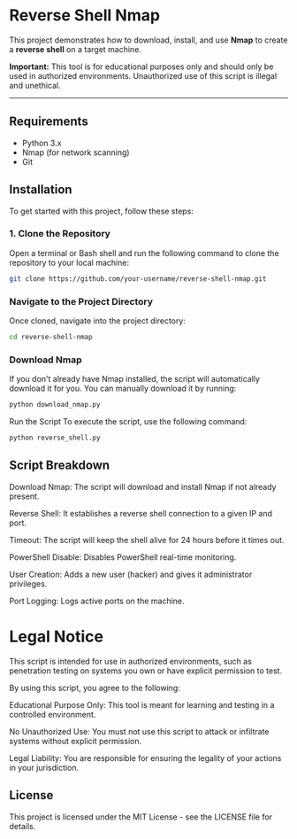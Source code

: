 # Reverse Shell Nmap

This project demonstrates how to download, install, and use **Nmap** to create a **reverse shell** on a target machine.

**Important:** This tool is for educational purposes only and should only be used in authorized environments. Unauthorized use of this script is illegal and unethical.

---

## Requirements

- Python 3.x
- Nmap (for network scanning)
- Git

## Installation

To get started with this project, follow these steps:

### 1. Clone the Repository

Open a terminal or Bash shell and run the following command to clone the repository to your local machine:

```bash
git clone https://github.com/your-username/reverse-shell-nmap.git
```
### Navigate to the Project Directory
Once cloned, navigate into the project directory:
```bash
cd reverse-shell-nmap
```
### Download Nmap
If you don't already have Nmap installed, the script will automatically download it for you. You can manually download it by running:
```bash
python download_nmap.py
```
Run the Script
To execute the script, use the following command:
```bash
python reverse_shell.py
```
## Script Breakdown
Download Nmap: The script will download and install Nmap if not already present.

Reverse Shell: It establishes a reverse shell connection to a given IP and port.

Timeout: The script will keep the shell alive for 24 hours before it times out.

PowerShell Disable: Disables PowerShell real-time monitoring.

User Creation: Adds a new user (hacker) and gives it administrator privileges.

Port Logging: Logs active ports on the machine.
# Legal Notice
This script is intended for use in authorized environments, such as penetration testing on systems you own or have explicit permission to test.

By using this script, you agree to the following:

Educational Purpose Only: This tool is meant for learning and testing in a controlled environment.

No Unauthorized Use: You must not use this script to attack or infiltrate systems without explicit permission.

Legal Liability: You are responsible for ensuring the legality of your actions in your jurisdiction.

## License
This project is licensed under the MIT License - see the LICENSE file for details.





